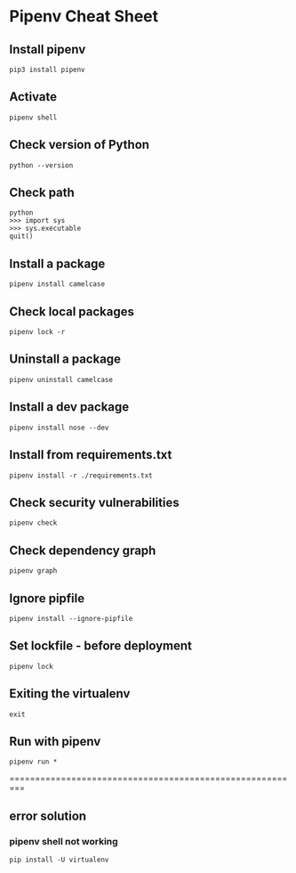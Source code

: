 # Pipenv Cheat Sheet

## Install pipenv
```
pip3 install pipenv
```
## Activate
```
pipenv shell
```
## Check version of Python
```
python --version
```
## Check path
```
python
>>> import sys
>>> sys.executable
quit()
```
## Install a package
```
pipenv install camelcase
```
## Check local packages
```
pipenv lock -r
```
## Uninstall a package
```
pipenv uninstall camelcase
```
## Install a dev package
```
pipenv install nose --dev
```
## Install from requirements.txt
```
pipenv install -r ./requirements.txt
```
## Check security vulnerabilities
```
pipenv check
```
## Check dependency graph
```
pipenv graph
```
## Ignore pipfile
```
pipenv install --ignore-pipfile
```
## Set lockfile - before deployment
```
pipenv lock
```
## Exiting the virtualenv
```
exit
```
## Run with pipenv
```
pipenv run *
```

=========================================================


## error solution

### pipenv shell not working

```
pip install -U virtualenv
```
